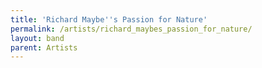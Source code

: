 ```yaml
---
title: 'Richard Maybe''s Passion for Nature'
permalink: /artists/richard_maybes_passion_for_nature/
layout: band
parent: Artists
---
```

